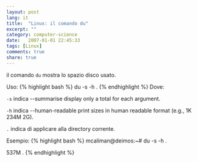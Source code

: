 ```yaml
---
layout: post
lang: it
title:  "Linux: il comando du"
excerpt: ""
category: computer-science
date:   2007-01-01 22:45:33
tags: [Linux]
comments: true
share: true
---
```


il comando `du` mostra lo spazio disco usato.

Uso:
{% highlight bash %}
du -s -h .
{% endhighlight %}
Dove:

`-s` indica --summarise display only a total for each argument.


`-h` indica --human-readable print sizes in human readable format (e.g., 1K 234M 2G).

`.` indica di applicare alla directory corrente.

Esempio:
{% highlight bash %}
mcaliman@deimos:~# du -s -h .

537M .
{% endhighlight %}